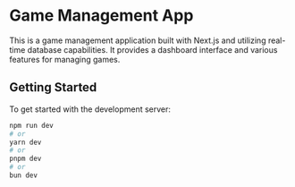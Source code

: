 # Game Management App

This is a game management application built with Next.js and utilizing real-time database capabilities. It provides a dashboard interface and various features for managing games.

## Getting Started

To get started with the development server:

```bash
npm run dev
# or
yarn dev
# or
pnpm dev
# or
bun dev
